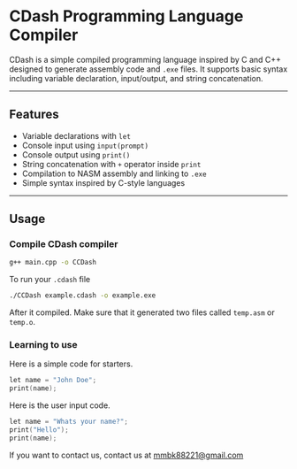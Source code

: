 # CDash Programming Language Compiler

CDash is a simple compiled programming language inspired by C and C++ designed to generate assembly code and `.exe` files. It supports basic syntax including variable declaration, input/output, and string concatenation.

---

## Features

- Variable declarations with `let`
- Console input using `input(prompt)`
- Console output using `print()`
- String concatenation with `+` operator inside `print`
- Compilation to NASM assembly and linking to `.exe`
- Simple syntax inspired by C-style languages

---

## Usage

### Compile CDash compiler

```bash
g++ main.cpp -o CCDash
```

To run your `.cdash` file

```bash
./CCDash example.cdash -o example.exe
```

After it compiled. Make sure that it generated two files called `temp.asm` or `temp.o`.

### Learning to use

Here is a simple code for starters.

```c++
let name = "John Doe";
print(name);
```

Here is the user input code.

```c++
let name = "Whats your name?";
print("Hello");
print(name);
```

If you want to contact us, contact us at mmbk88221@gmail.com